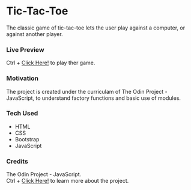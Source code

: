 # Tic-Tac-Toe
The classic game of tic-tac-toe lets the user play against a computer, or against another player.

### Live Preview
Ctrl + [Click Here!](https://dash-tic-tac-toe.netlify.app/) to play ther game.

### Motivation
The project is created under the curriculam of The Odin Project - JavaScript, to understand factory functions and basic use of modules.

### Tech Used
* HTML
* CSS
* Bootstrap
* JavaScript

### Credits
The Odin Project - JavaScript. <br>
Ctrl + [Click Here!](https://www.theodinproject.com/courses/javascript/lessons/tic-tac-toe-javascript) to learn more about the project.
